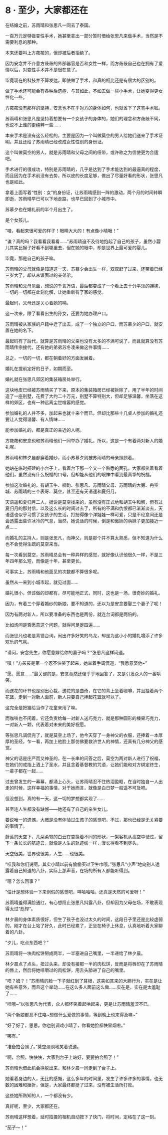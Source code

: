 # 8 · 至少，大家都还在

在结婚之前，苏雨晴和张思凡一同去了泰国。

一百万元足够做变性手术，她甚至拿出一部分暂时借给张思凡来做手术，当然是不需要利息的那种。

本来还要叫上方莜莜的，但却被后者拒绝了。

因为安念并不介意方莜莜的外部器官是否和女性一样，而方莜莜自己也在拥有了爱情以后，对变性手术并不是很在意了。

毕竟现在的科技并不算发达，即使做了手术，和真的相比还是有很大的区别的。

做了手术还可能会有各种后遗症，与其如此，不如去做一些小手术，让她变得更女性化一些。

方莜莜没有那样的坚持，安念也不在乎对方的身体如何，也就省下了这笔手术钱。

苏雨晴和张思凡是坚持着想要有一个女孩子的身体的，她们的理念和方莜莜不同，也说不上谁的更纯粹一些……

本来手术是没有这么轻松的，主要是因为一个叫做莫空的男人给她们送来了手术证明，并且还给了苏雨晴已经改成女性性别的身份证。

这个叫做莫空的男人，就是苏雨晴和父母之间的纽带，或许称之为信使更为合适吧。

手术进行的很成功，特别是苏雨晴的，几乎是达到了手术能达到的最逼真的程度，而且因为在手术前没有去势，所以皮的长度足够，做出了尽量好看的形状，张思凡也是如此。

拿着上面写着“性别：女”的身份证，让苏雨晴感到一阵的激动，两个月的时间转瞬即逝，苏雨晴早已可以下地走路，也早已回到了小城市中。

苏慕夕也在婚礼前的半个月出生了。

是个女孩儿。

“哇，看起来很可爱的样子！眼睛大大的！有点像小晴哦！”

“诶？真的吗？我看看我看看……”苏雨晴迫不及待地抱起了自己的孩子，虽然小婴儿其实比猴子好看不到哪里去，但在她的眼中，却是世界上最可爱的婴儿。

毕竟，那是自己的孩子嘛。

苏雨晴的父母就像是知道这一天，苏慕夕会出生一样，双双赶了过来，还带着已经三岁大了，却从未谋面过的亲弟弟。

苏雨晴和父母见面，想说的千言万语，最后都变成了一个看上去十分平淡的拥抱，一切的一切都在此刻化解，让她重新有了家的感觉。

最起码，父母还是关心着她的呐。

这一次来，除了看看出生的孙女，还要为她办理户口。

苏雨晴被从家族的户籍中迁了出去，成了一个独立的户口，而苏慕夕的户口，就安置在她的名下。

最起码有了后代，就算是苏雨晴的父亲也没有太多的不满可说了，而且就算没有苏雨晴传宗接代，还有她的弟弟苏冬凌来做这件事情……

总之，一切的一切，都在朝着好的方面发展着。

婚礼在提前定好的日子，如期而至。

婚礼就在张思凡郊区的集装箱房处举行。

这块地皮已经被苏雨晴买了下来，原本的集装箱房已经被拆除了，用了半年的时间造了一座别墅，花费了大约二十万元，别墅不算特别大，但却足够温馨，坐落在这样的郊区，也有一种远离尘世喧嚣的感觉。

参加婚礼的人并不多，加起来也就十来个而已，但却比那些十几桌人参加的婚礼还要让人觉得温馨、有人情味……

能参加婚礼的，都是真正的亲近的人呢。

方莜莜和安念也和苏雨晴他们一同举办了婚礼，所以，这是一个有着两对新人的婚礼呢。

苏雨晴和林夕晨都穿着婚纱，而小苏慕夕则被苏雨晴的母亲照顾着。

她站在临时搭建的小台子上，看着台下那一个又一个熟悉的面孔，大家都笑着看着他们，虽然没有什么祝福的口号，但却能从他们的眼神中看到最真挚的祝福。

参加这次婚礼的，有胡玉牛、柳韵、张思凡、苏雨晴父母、苏雨晴的大舅、冉空城、苏雨晴的三个表哥、莫空，甚至还有天语遥和夏归月。

天语遥和夏归月二人，据说是莫空找来的，虽然没有正式地和胡玉牛和解，但有过夏归月的那封信，以及这么长的时间过去了，所有的不满和仇恨都已渐渐淡去，天语遥也似乎习惯了女孩子的生活，打扮得像个洋娃娃一样可爱，只是不经意间还是会透露出些许冰冷的气息，当然，她说话的时候，倒是和傲娇的萌妹子更加接近一点……

而婚礼的主持人，则是张思凡，而神父，则是那个并不算太熟悉，但不知道为什么也不会觉得生疏的莫空来当。

每一次看到莫空，苏雨晴总会有一种异样的感觉，就好像认识他很久一样，不是三年四年那么短，而像是十年，甚至更长。

可事实上，苏雨晴和他面见的次数都不算很多呢。

虽然从一来到小城市起，就见过面……

婚礼很小，但该做的却都有，尽可能地正式，同时，这也是一场，很奇妙的婚礼。

因为，有着三个穿着婚纱的新娘，要不知道的，还以为是安念要娶三个妻子了呢！

因为有两对新人，所以要准备的东西也是两份，就连台词都是两倍的。

比如询问是否愿意这个问题，就得问足足四遍……

而张思凡也老是背错台词，闹出许多好笑的乌龙，却是为这小小的婚礼增添了许多欢乐的气氛。

“请问，安念先生，你愿意嫁给你的妻子吗？”张思凡这样问道。

“噗！”方莜莜是第一个忍不住笑了起来，她举着手调侃道，“我愿意娶他\~”

“愿、愿意……”最关键的是，安念竟然还傻乎乎地回答了，又是引发众人的一番哄笑。

而送花的环节也是别出心裁，送花的是曲奇，在它的背上坐着咖啡，并且挂着两个花篮，走到一对新人面前，新人只要自己捧起花篮就可以了。

这完全是把猫给当作了花童来用了嘛。

而咖啡也不闲着，它还负责给每一对新人送巧克力，就是那种圆形的榛果巧克力，一对新人一颗，代表着对未来的美好祝愿。

等张思凡调侃完了，就是莫空上场了，他今天穿了一身神父的衣服，还捧着一本厚厚的圣经，乍一看，再加上他脸上那仿佛要救济世人的神情，还真有几分神父的感觉。

神父的话是庄严而又神圣的，在一长串的问答之后，莫空为两对新人进行了祝福，在她们的戒指上洒上了圣水，并且念着基督教的咒语，让她们能和对方绑定终生，一辈子都在一起……

过去曾发生的一幕幕，都涌上心头，让苏雨晴忍不住热泪盈眶，在当时独自一人出走的时候，这样幸福的事情，对于她而言，就像是白日梦一般遥不可及吧。

但没想到，真的有一天，这一切的梦想都实现了……

甚至连人生都没有缺憾——她还有了自己的亲生女儿。

要说唯一的遗憾，大概是没有体验过生孩子的感觉吧，不过，那也已经是无关紧要的事情了。

蔚蓝的天空下，几朵柔软的白云在变换着不同的形状，一架客机从高空中驶过，留下一条长长的航迹云，就像是人生的轨迹线一样，漫长得看不到尽头。

天空很美，世界也很美，人生……也很美。

“哎我和你们说啊，其实小晴以前有偷偷买过卫生巾哦。”张思凡“小声”地向别人透露着自己知道的八卦，实际上那声音，在场的所有人都能听得到。

“嗯？怎么回事？”

“估计是想体验一下来例假的感觉吧，咩哈哈哈，还真是天然的可爱呀！”

苏雨晴羞得满脸通红，有心想阻止张思凡抖露八卦，但却因为父母在场，不敢表现得太过“彪悍”。

林夕晨的身体素质很好，但生了孩子也没过太久的时间，这段日子里还是比较虚弱的，刚才在台上站了好久，此时已经累了，正坐在椅子上休息，认真地听着大家聊着的八卦。

“夕儿，吃点东西吧？”

苏雨晴将一块肉松饼掰成两半，一半塞进自己嘴里，一半递给了林夕晨。

林夕晨点了点头，扭过头来，却没有接那一半的肉松饼，反而是将唇印在了苏雨晴的唇上，然后将她咀嚼过的肉松饼，用舌头舔进了自己的嘴里。

“唔？姆？！”苏雨晴的脸一下子就红到了耳根，这突如其来的大胆行为，实在是让她有些意外，而且这个举动……在这么多人面前这么做……实在是，实在是太羞耻了……

“哇哦\~”以张思凡为代表，众人都坏笑着起哄起来，更是让苏雨晴羞涩不已。

“两个新娘都忍不住咯\~想做什么爱做的事情，等到晚上也来得及嘛\~”

“好了好了，思思，你也别调戏小晴了，你看她脸都快冒烟啦。”

“哪有。”

“准备拍合照了。”莫空淡淡地笑着说道。

“啊，合照，快快快，大家到台子上站好，要要拍合照了！”

苏雨晴也借此机会挣脱出来，和林夕晨一同走到了台子上。

她看着身边的人，无比的感慨，这么多年的时间里，发生了许多许多的事情，也无数的困难和挫折，但是，大家最终都挺了过来，没有被生活所打败。

这些她所熟知的人，一个都没有少。

真好呢，至少，大家都还在。

苏雨晴这样想着，延时拍摄的相机自动按下了快门，将时间，定格在了这一刻。

“茄子～！”
